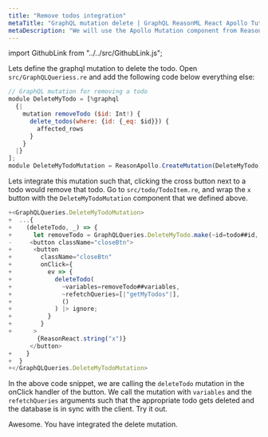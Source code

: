 ```yaml
---
title: "Remove todos integration"
metaTitle: "GraphQL mutation delete | GraphQL ReasonML React Apollo Tutorial"
metaDescription: "We will use the Apollo Mutation component from ReasonML with variables as an example to delete existing data and update cache using refetchQueries"
---
```


import GithubLink from "../../src/GithubLink.js";

Lets define the graphql mutation to delete the todo. Open `src/GraphQLQueriess.re` and add the following code below everything else:

<GithubLink link="https://github.com/hasura/graphql-engine/blob/master/community/learn/graphql-tutorials/tutorials/reason-react-apollo/app-final/src/GraphQLQueries.re" text="GraphQLQueries.re" />

```javascript
// GraphQL mutation for removing a todo
module DeleteMyTodo = [%graphql
  {|
    mutation removeTodo ($id: Int!) {
      delete_todos(where: {id: {_eq: $id}}) {
        affected_rows
      }
    }
  |}
];
module DeleteMyTodoMutation = ReasonApollo.CreateMutation(DeleteMyTodo);
```

Lets integrate this mutation such that, clicking the cross button next to a todo would remove that todo. Go to `src/todo/TodoItem.re`, and wrap the `x` button with the `DeleteMyTodoMutation` component that we defined above.

<GithubLink link="https://github.com/hasura/graphql-engine/blob/master/community/learn/graphql-tutorials/tutorials/reason-react-apollo/app-final/src/todo/TodoItem.re" text="TodoItem.re" />

```js
+<GraphQLQueries.DeleteMyTodoMutation>
+  ...{
+    (deleteTodo, _) => {
+      let removeTodo = GraphQLQueries.DeleteMyTodo.make(~id=todo##id, ());
-     <button className="closeBtn">
+      <button
+        className="closeBtn"
+        onClick={
+          ev => {
+            deleteTodo(
+              ~variables=removeTodo##variables,
+              ~refetchQueries=[|"getMyTodos"|],
+              ()
+            ) |> ignore;
+          }
+        }
+      >
        {ReasonReact.string("x")}
      </button>
+    }
+  }
+</GraphQLQueries.DeleteMyTodoMutation>
```

In the above code snippet, we are calling the `deleteTodo` mutation in the onClick handler of the button. We call the mutation with `variables` and the `refetchQueries` arguments such that the appropriate todo gets deleted and the database is in sync with the client. Try it out.

Awesome. You have integrated the delete mutation.